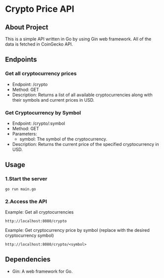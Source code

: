 # Crypto Price API
## About Project
 This is a simple API written in Go by using Gin web framework. All of the data is fetched in CoinGecko API. 
## Endpoints
### Get all cryptocurrency prices
* Endpoint: /crypto <br>
* Method: GET <br>
* Description: Returns a list of all available cryptocurrencies along with their symbols and current prices in USD. <br>

### Get Cryptocurrency by Symbol
* Endpoint: /crypto/:symbol <br>
* Method: GET <br>
* Parameters: <br>
  * symbol: The symbol of the cryptocurrency. <br> 
* Description: Returns the current price of the specified cryptocurrency in USD. <br>

## Usage
### 1.Start the server
  ```
  go run main.go
  ```
### 2.Access the API 
  Example: Get all cryptocurrencies
  ```
  http://localhost:8080/crypto
  ```
  Example: Get cryptocurrency price by symbol (replace <symbol> with the desired cryptocurrency symbol)
  ```
  http://localhost:8080/crypto/<symbol>
  ```
## Dependencies
* Gin:  A web framework for Go.

